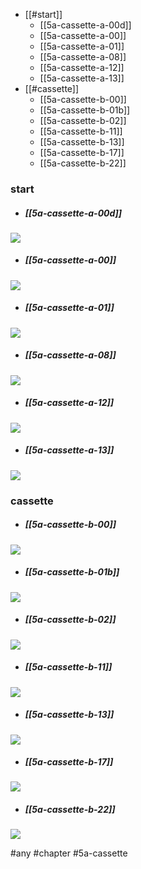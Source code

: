 <!--toc:start-->
  - [[#start]]
    - [[5a-cassette-a-00d]]
    - [[5a-cassette-a-00]]
    - [[5a-cassette-a-01]]
    - [[5a-cassette-a-08]]
    - [[5a-cassette-a-12]]
    - [[5a-cassette-a-13]]
  - [[#cassette]]
    - [[5a-cassette-b-00]]
    - [[5a-cassette-b-01b]]
    - [[5a-cassette-b-02]]
    - [[5a-cassette-b-11]]
    - [[5a-cassette-b-13]]
    - [[5a-cassette-b-17]]
    - [[5a-cassette-b-22]]
<!--toc:end-->

### start
* ##### [[5a-cassette-a-00d]]
![](https://img.berry.camp/celeste/previews/temple/a/a-00d.png)

* ##### [[5a-cassette-a-00]]
![](https://img.berry.camp/celeste/previews/temple/a/a-00.png)

* ##### [[5a-cassette-a-01]]
![](https://img.berry.camp/celeste/previews/temple/a/a-01.png)

* ##### [[5a-cassette-a-08]]
![](https://img.berry.camp/celeste/previews/temple/a/a-08.png)

* ##### [[5a-cassette-a-12]]
![](https://img.berry.camp/celeste/previews/temple/a/a-12.png)

* ##### [[5a-cassette-a-13]]
![](https://img.berry.camp/celeste/previews/temple/a/a-13.png)

### cassette
* ##### [[5a-cassette-b-00]]
![](https://img.berry.camp/celeste/previews/temple/a/b-00.png)

* ##### [[5a-cassette-b-01b]]
![](https://img.berry.camp/celeste/previews/temple/a/b-01b.png)

* ##### [[5a-cassette-b-02]]
![](https://img.berry.camp/celeste/previews/temple/a/b-02.png)

* ##### [[5a-cassette-b-11]]
![](https://img.berry.camp/celeste/previews/temple/a/b-11.png)

* ##### [[5a-cassette-b-13]]
![](https://img.berry.camp/celeste/previews/temple/a/b-13.png)

* ##### [[5a-cassette-b-17]]
![](https://img.berry.camp/celeste/previews/temple/a/b-17.png)

* ##### [[5a-cassette-b-22]]
![](https://img.berry.camp/celeste/previews/temple/a/b-22.png)


#any #chapter #5a-cassette
